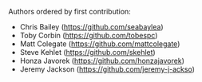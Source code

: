 
Authors ordered by first contribution:

 - Chris Bailey (https://github.com/seabaylea)
 - Toby Corbin (https://github.com/tobespc)
 - Matt Colegate (https://github.com/mattcolegate)
 - Steve Kehlet (https://github.com/skehlet)
 - Honza Javorek (https://github.com/honzajavorek)
 - Jeremy Jackson (https://github.com/jeremy-j-ackso)
